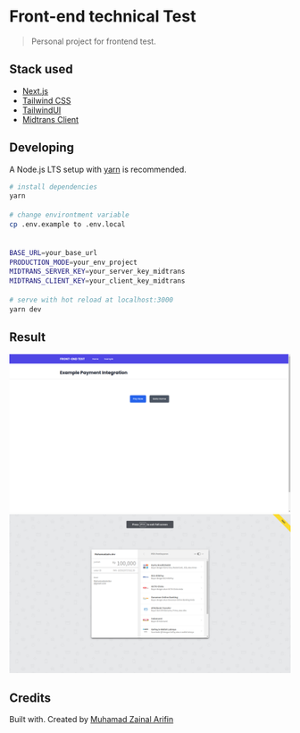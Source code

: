 # Front-end technical Test

> Personal project for frontend test.

## Stack used

- [Next.js](https://nextjs.org/)
- [Tailwind CSS](https://tailwindcss.com/)
- [TailwindUI](https://tailwindui.com/)
- [Midtrans Client](https://github.com/Midtrans/midtrans-nodejs-client)

## Developing

A Node.js LTS setup with [yarn](https://yarnpkg.com/) is recommended.

```bash
# install dependencies
yarn

# change environtment variable
cp .env.example to .env.local


BASE_URL=your_base_url
PRODUCTION_MODE=your_env_project
MIDTRANS_SERVER_KEY=your_server_key_midtrans
MIDTRANS_CLIENT_KEY=your_client_key_midtrans

# serve with hot reload at localhost:3000
yarn dev

```

## Result

![Image](public/images/screen_1.png)
![Image_Payment](public/images/screen_2.png)

## Credits

Built with. Created by [Muhamad Zainal Arifin](https://muhamadzain-dev.vercel.app/)
